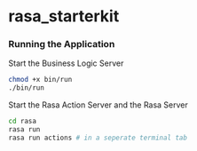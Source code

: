 # rasa_starterkit

### Running the Application

Start the Business Logic Server
```bash
chmod +x bin/run 
./bin/run
```

Start the Rasa Action Server and the Rasa Server
```bash
cd rasa 
rasa run 
rasa run actions # in a seperate terminal tab
```
